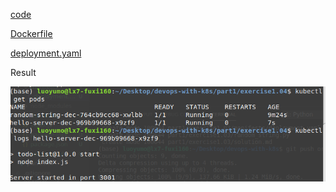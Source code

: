 [code](https://github.com/yumoL/devops-with-k8s/blob/master/part1/exercise1.04/index.js)

[Dockerfile](https://github.com/yumoL/devops-with-k8s/blob/master/part1/exercise1.04/Dockerfile)

[deployment.yaml](https://github.com/yumoL/devops-with-k8s/blob/master/part1/exercise1.04/manifests/deployment.yaml) 

Result

<img src="https://github.com/yumoL/devops-with-k8s/blob/master/part1/exercise1.04/ex1.04.png" />
